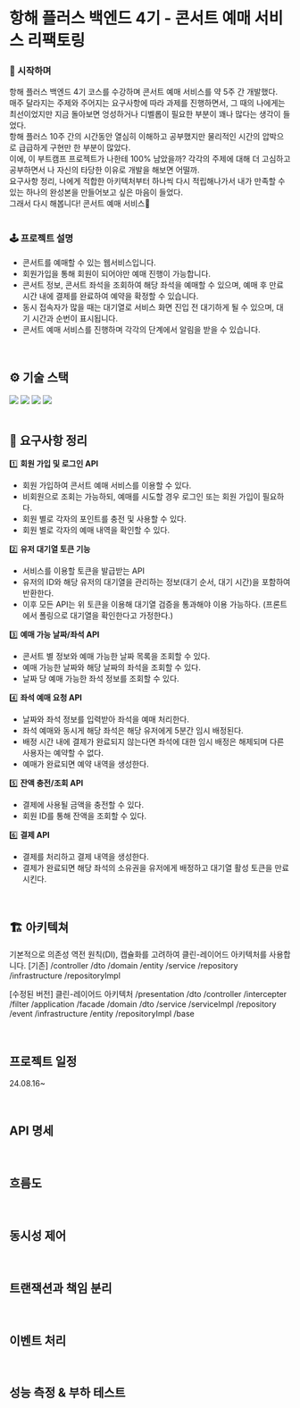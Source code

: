 # 항해 플러스 백엔드 4기 - 콘서트 예매 서비스 리팩토링
### 🎤 시작하며
항해 플러스 백엔드 4기 코스를 수강하며 콘서트 예매 서비스를 약 5주 간 개발했다.</br>
매주 달라지는 주제와 주어지는 요구사항에 따라 과제를 진행하면서, 그 때의 나에게는 최선이었지만 지금 돌아보면 엉성하거나 디벨롭이 필요한 부분이 꽤나 많다는 생각이 들었다.</br>
항해 플러스 10주 간의 시간동안 열심히 이해하고 공부했지만 물리적인 시간의 압박으로 급급하게 구현만 한 부분이 많았다. </br>
이에, 이 부트캠프 프로젝트가 나한테 100% 남았을까? 각각의 주제에 대해 더 고심하고 공부하면서 나 자신의 타당한 이유로 개발을 해보면 어떨까.</br>
요구사항 정리, 나에게 적합한 아키텍처부터 하나씩 다시 적립해나가서 내가 만족할 수 있는 하나의 완성본을 만들어보고 싶은 마음이 들었다.</br>
그래서 다시 해봅니다! 콘서트 예매 서비스🎫
</br></br>
### 🕹️ 프로젝트 설명
- 콘서트를 예매할 수 있는 웹서비스입니다.</br>
- 회원가입을 통해 회원이 되어야만 예매 진행이 가능합니다.</br>
- 콘서트 정보, 콘서트 좌석을 조회하여 해당 좌석을 예매할 수 있으며, 예매 후 만료 시간 내에 결제를 완료하여 예약을 확정할 수 있습니다.</br>
- 동시 접속자가 많을 때는 대기열로 서비스 화면 진입 전 대기하게 될 수 있으며, 대기 시간과 순번이 표시됩니다.</br>
- 콘서트 예매 서비스를 진행하며 각각의 단계에서 알림을 받을 수 있습니다. </br>
</br>

## ⚙️ 기술 스택
<img src="https://img.shields.io/badge/Java-007396?style=for-the-badge&logo=Java&logoColor=white"> <img src="https://img.shields.io/badge/Spring Boot-6DB33F?style=for-the-badge&logo=Spring Boot&logoColor=white"> <img src="https://img.shields.io/badge/MySQL-4479A1?style=for-the-badge&logo=MySQL&logoColor=white"> <img src="https://img.shields.io/badge/Docker-2496ED?style=for-the-badge&logo=Docker&logoColor=white">
</br></br>

## 📑 요구사항 정리
1️⃣ **회원 가입 및 로그인 API**
- 회원 가입하여 콘서트 예매 서비스를 이용할 수 있다.
- 비회원으로 조회는 가능하되, 예매를 시도할 경우 로그인 또는 회원 가입이 필요하다.
- 회원 별로 각자의 포인트를 충전 및 사용할 수 있다.
- 회원 별로 각자의 예매 내역을 확인할 수 있다.

2️⃣ **유저 대기열 토큰 기능**
- 서비스를 이용할 토큰을 발급받는 API
- 유저의 ID와 해당 유저의 대기열을 관리하는 정보(대기 순서, 대기 시간)을 포함하여 반환한다.
- 이후 모든 API는 위 토큰을 이용해 대기열 검증을 통과해야 이용 가능하다. (프론트에서 폴링으로 대기열을 확인한다고 가정한다.)

3️⃣ **예매 가능 날짜/좌석 API**
- 콘서트 별 정보와 예매 가능한 날짜 목록을 조회할 수 있다.
- 예매 가능한 날짜와 해당 날짜의 좌석을 조회할 수 있다.
- 날짜 당 예매 가능한 좌석 정보를 조회할 수 있다.

4️⃣ **좌석 예매 요청 API**
- 날짜와 좌석 정보를 입력받아 좌석을 예매 처리한다.
- 좌석 예매와 동시게 해당 좌석은 해당 유저에게 5분간 임시 배정된다.
- 배정 시간 내에 결제가 완료되지 않는다면 좌석에 대한 임시 배정은 해제되며 다른 사용자는 예약할 수 없다.
- 예매가 완료되면 예약 내역을 생성한다.

5️⃣ **잔액 충전/조회 API**
- 결제에 사용될 금액을 충전할 수 있다.
- 회원 ID를 통해 잔액을 조회할 수 있다.

6️⃣ **결제 API**
- 결제를 처리하고 결제 내역을 생성한다.
- 결제가 완료되면 해당 좌석의 소유권을 유저에게 배정하고 대기열 활성 토큰을 만료시킨다.
</br>

## 🏗️ 아키텍쳐
기본적으로 의존성 역전 원칙(DI), 캡슐화를 고려하여 클린-레이어드 아키텍처를 사용합니다.
[기존] 
/controller
  /dto
/domain
  /entity
  /service
  /repository
/infrastructure
  /repositoryImpl

[수정된 버전]
클린-레이어드 아키텍처
/presentation
  /dto
  /controller
  /intercepter
  /filter
/application
  /facade
/domain
  /dto
  /service
  /serviceImpl
  /repository
  /event
/infrastructure
  /entity
  /repositoryImpl
/base




</br>

## 프로젝트 일정
24.08.16~

</br>

## API 명세

</br>

## 흐름도

</br>

## 동시성 제어

</br>

## 트랜잭션과 책임 분리

</br>

## 이벤트 처리

</br>

## 성능 측정 & 부하 테스트

</br>

